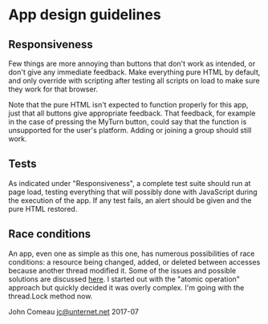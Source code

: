 # App design guidelines

## Responsiveness

Few things are more annoying than buttons that don't work as intended, or
don't give any immediate feedback. Make everything pure HTML by default, and
only override with scripting after testing all scripts on load to make sure
they work for that browser.

Note that the pure HTML isn't expected to function properly for this app,
just that all buttons give appropriate feedback. That feedback, for example
in the case of pressing the MyTurn button, could say that the function
is unsupported for the user's platform. Adding or joining a group should
still work.

## Tests

As indicated under "Responsiveness", a complete test suite should run at
page load, testing everything that will possibly done with JavaScript during
the execution of the app. If any test fails, an alert should be given and
the pure HTML restored.

## Race conditions

An app, even one as simple as this one, has numerous possibilities of race
conditions: a resource being changed, added, or deleted between accesses
because another thread modified it. Some of the issues and possible
solutions are discussed 
[here](http://effbot.org/zone/thread-synchronization.htm). I started out
with the "atomic operation" approach but quickly decided it was overly
complex. I'm going with the thread.Lock method now.

John Comeau <jc@unternet.net> 2017-07

